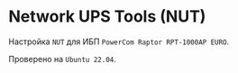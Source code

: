 # Network UPS Tools (NUT)
Настройка `NUT` для ИБП `PowerCom Raptor RPT-1000AP EURO`.

Проверено на `Ubuntu 22.04`.
